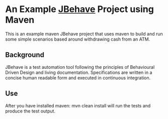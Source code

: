 # An Example  [JBehave](http://jbehave.org/) Project using Maven
This is an example maven JBehave project that uses maven to build and run some simple scenarios based around withdrawing cash from an ATM.

## Background

JBehave is a test automation tool following the principles of Behavioural Driven Design and living documentation. Specifications are written in a concise human readable form and executed in continuous integration. 

## Use

After you have installed maven: mvn clean install will run the tests and produce the test output.



